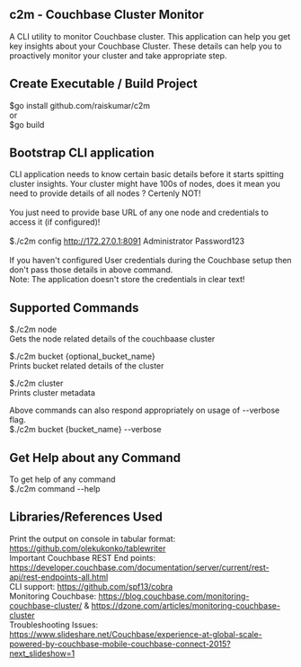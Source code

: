## c2m - Couchbase Cluster Monitor
A CLI utility to monitor Couchbase cluster. This application can help you get key insights about your Couchbase Cluster. These details can help you to proactively monitor your cluster and take appropriate step. 

## Create Executable / Build Project
$go install github.com/raiskumar/c2m
<br/> or
<br/> $go build

## Bootstrap CLI application
CLI application needs to know certain basic details before it starts spitting cluster insights. Your cluster might have 100s of nodes, does it mean you need to provide details of all nodes ? Certenly NOT!
<br />
<br /> You just need to provide base URL of any one node and credentials to access it (if configured)!
<br />
<br/> $./c2m config http://172.27.0.1:8091 Administrator Password123
<br />
<br/> If you haven't configured User credentials during the Couchbase setup then don't pass those details in above command.
<br /> Note: The application doesn't store the credentials in clear text!

## Supported Commands
$./c2m node
<br/> Gets the node related details of the couchbaase cluster

$./c2m bucket {optional_bucket_name}
<br/> Prints bucket related details of the cluster

$./c2m cluster
<br/> Prints cluster metadata

Above commands can also respond appropriately on usage of --verbose flag. 
<br/> $./c2m bucket {bucket_name} --verbose

## Get Help about any Command
To get help of any command
<br /> $./c2m command --help


## Libraries/References Used
Print the output on console in tabular format: https://github.com/olekukonko/tablewriter
<br />Important Couchbase REST End points: https://developer.couchbase.com/documentation/server/current/rest-api/rest-endpoints-all.html
<br />CLI support: https://github.com/spf13/cobra
<br />Monitoring Couchbase: https://blog.couchbase.com/monitoring-couchbase-cluster/ & https://dzone.com/articles/monitoring-couchbase-cluster
<br />Troubleshooting Issues: https://www.slideshare.net/Couchbase/experience-at-global-scale-powered-by-couchbase-mobile-couchbase-connect-2015?next_slideshow=1

